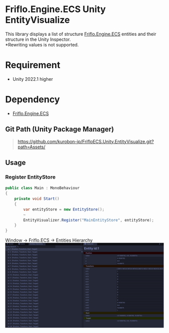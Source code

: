 # Friflo.Engine.ECS Unity EntityVisualize
This library displays a list of structure [Friflo.Engine.ECS](https://github.com/friflo/Friflo.Engine.ECS) entities and their structure in the Unity Inspector.<br>
*Rewriting values ​​is not supported.

# Requirement
- Unity 2022.1 higher

# Dependency
- [Friflo.Engine.ECS](https://www.nuget.org/packages/Friflo.Engine.ECS/)

## Git Path (Unity Package Manager)
> https://github.com/kurobon-jp/FrifloECS.Unity.EntityVisualize.git?path=Assets/

## Usage 

### Register EntityStore
```csharp
public class Main : MonoBehaviour
{
    private void Start()
    {
        var entityStore = new EntityStore();
        ~
        EntityVisualizer.Register("MainEntityStore", entityStore);
    }
}
```

Window -> Friflo.ECS -> Entities Hierarchy<br>
<img width="800" src="./image.png">
